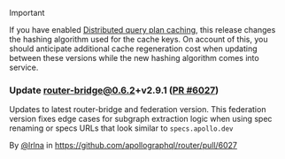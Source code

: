 > [!IMPORTANT]
> If you have enabled [Distributed query plan caching](https://www.apollographql.com/docs/router/configuration/distributed-caching/#distributed-query-plan-caching), this release changes the hashing algorithm used for the cache keys.  On account of this, you should anticipate additional cache regeneration cost when updating between these versions while the new hashing algorithm comes into service.

### Update router-bridge@0.6.2+v2.9.1 ([PR #6027](https://github.com/apollographql/router/pull/6027))

Updates to latest router-bridge and federation version. This federation version fixes edge cases for subgraph extraction logic when using spec renaming or specs URLs that look similar to `specs.apollo.dev`

By [@lrlna](https://github.com/lrlna) in https://github.com/apollographql/router/pull/6027
